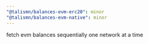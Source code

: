 ```yaml
---
"@talismn/balances-evm-erc20": minor
"@talismn/balances-evm-native": minor
---
```


fetch evm balances sequentially one network at a time
